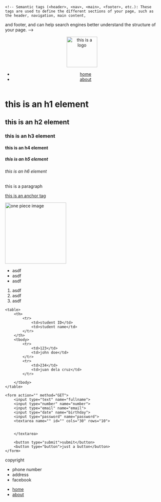 <!DOCTYPE html> <!-- This line declares the document type as HTML, which is necessary for the browser to interpret the code correctly. -->
<html lang="en"> <!--This line marks the beginning of the HTML document. The "lang" attribute specifies the language of the document, in this case, English.-->
<head><!--This tag marks the beginning of the head section of the HTML document, which contains information about the document but is not displayed on the page itself.-->
    <meta charset="UTF-8"><!--This line specifies the character encoding used for the document, which is necessary for the browser to correctly display special characters.-->
    <meta http-equiv="X-UA-Compatible" content="IE=edge"><!--This line specifies the compatibility mode for the document, specifically for Internet Explorer.-->
    <meta name="viewport" content="width=device-width, initial-scale=1.0"><!--This line specifies the viewport settings for the document, which affects how the page is displayed on different devices with different screen sizes.-->
    <title>Aladdin A. Buwanding</title><!--This line specifies the title of the document, which is displayed in the browser's title bar and is used by search engines to index the page.-->
</head>

<body><!--This tag marks the beginning of the body section of the HTML document, which contains the visible content of the page.-->


    <!-- Semantic tags (<header>, <nav>, <main>, <footer>, etc.): These tags are used to define the different sections of your page, such as the header, navigation, main content,

and footer, and can help search engines better understand the structure of your page. -->

<header>   
    <img src="https://www.tailorbrands.com/wp-content/uploads/2020/07/mcdonalds-logo.jpg" alt="this is a logo" width="100px">
    <nav>
        <ul>
            <li><a href="#">home</a></li>
            <li><a href="#">about</a></li>
        </ul>
    </nav>
</header>
 
<main>
<!-- Headings (<h1>, <h2>, <h3>, etc.): These tags are used to define the headings and subheadings of your page, with <h1> being the most important and <h6> being the 
least important. -->
<h1>this is an h1 element</h1>
<h2>this is an h2 element</h2>
<h3>this is an h3 element</h3>
<h4>this is an h4 element</h4>
<h5>this is an h5 element</h5>
<h6>this is an h6 element</h6>

<!-- Paragraphs (<p>): These tags are used to define paragraphs of text on your page. -->
<p>this is a paragraph</p>

<!-- Links (<a>): These tags are used to create links to other web pages, images, or files. -->

<a href="https://www.google.com/" target="_blank">this is an anchor tag</a>

<!-- Images (<img>): These tags are used to insert images into your page. -->
<img src="https://m.media-amazon.com/images/M/MV5BODcwNWE3OTMtMDc3MS00NDFjLWE1OTAtNDU3NjgxODMxY2UyXkEyXkFqcGdeQXVyNTAyODkwOQ@@._V1_FMjpg_UX1000_.jpg" alt="one piece image" width="200px" height="200px">

<!-- Lists (<ul>, <ol>, <li>): These tags are used to define unordered and ordered lists, with <li> being used to define each list item. -->
<ul>
    <li>asdf</li>
    <li>asdf</li>
    <li>asdf</li>
</ul>

<ol>
    <li>asdf</li>
    <li>asdf</li>
    <li>asdf</li>
</ol>

<!-- Tables (<table>, <tr>, <td>): These tags are used to define tables on your page, with <tr> defining each row and <td> defining each cell. -->

    <table>
        <th>
            <tr>
                <td>student ID</td>
                <td>student name</td>
            </tr>
        </th>
        <tbody>
            <tr>
                <td>123</td>
                <td>john doe</td>
            </tr>
            <tr>
                <td>234</td>
                <td>juan dela cruz</td>
            </tr>

        </tbody>
    </table>

<!-- Forms (<form>, <input>, <label>, etc.): These tags are used to create forms on your page that allow users to submit information. -->

    <form action="" method="GET">
        <input type="text" name="fullname">
        <input type="number" name="number">
        <input type="email" name="email">
        <input type="date" name="birthday">
        <input type="password" name="password">
        <textarea name="" id="" cols="30" rows="10">


        </textarea>

        <button type="submit">submit</button>
        <button type="button">just a button</button>
    </form>

</main>

<footer>
    <p>copyright</p>
    <ul>
        <li>phone number</li>
        <li>address</li>
        <li>facebook</li>
    </ul>
    <nav>
        <ul>
            <li><a href="#">home</a></li>
            <li><a href="#">about</a></li>
        </ul>
    </nav>
</footer>
</body>
</html>
